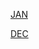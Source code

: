 [JAN](https://r3dbabyvamp.github.io/Paul-s-Website/YRS/2023/WNTR/JAN)

[DEC](https://r3dbabyvamp.github.io/Paul-s-Website/YRS/2023/WNTR/DEC)
